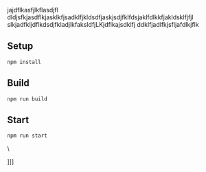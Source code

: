 jajdflkasfjlkflasdjfl
dldjsfkjasdflkjasklkfjsadklfjkldsdfjaskjsdjfklfdsjaklfdlkkfjakldsklfjfjl
slkjadfkljdflkdsdjfkladjlkfaksldfjLKjdflkajsdklfj
ddklfjadlfkjsfljafdlkjflk


## Setup


`npm install`

## Build

`npm run build`

## Start

`npm run start`










\





]]]

